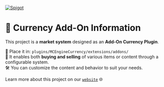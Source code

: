 [![Spigot](https://raw.githubusercontent.com/intergrav/devins-badges/refs/heads/v3/assets/cozy/available/spigot_vector.svg)](https://www.spigotmc.org/resources/currency-addon-market.126483/)

# 💱 Currency Add-On Information

This project is a **market system** designed as an **Add-On Currency Plugin**.

📁 Place it in: `plugins/MCEngineCurrency/extensions/addons/`  
🛒 It enables both **buying and selling** of various items or content through a configurable system.  
🛠️ You can customize the content and behavior to suit your needs.

Learn more about this project on our [`website`](https://mcengine.github.io/currency-website/extension/add-on/market) 🌐
